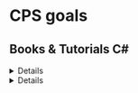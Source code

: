 # CPS goals

## **Books & Tutorials C#**
<details> 
* [DDD patters and architecture](https://)
* [Unit testing books and video tutorial](https://)
* [SOLID](https://)

</details>


<details> 
## **Books & Tutorials Kubernetes**
<details> 
* [Kubernetes patterns - CPD](https://www.wallarm.com/what/top-kubernetes-design-patterns)
* [Complete Kubernetes - CPD](https://cognizant.udemy.com/course/learn-devops-the-complete-kubernetes-course/)

</details>
  
  
## **Azure**
<details> 
* [AZ-900: Microsoft Azure Fundamentals CPD](https://docs.microsoft.com/en-us/learn/certifications/exams/az-900)
* [AZ-204: Developing Solutions for Microsoft Azure CPD](https://docs.microsoft.com/en-us/learn/certifications/exams/az-204)

</details>
